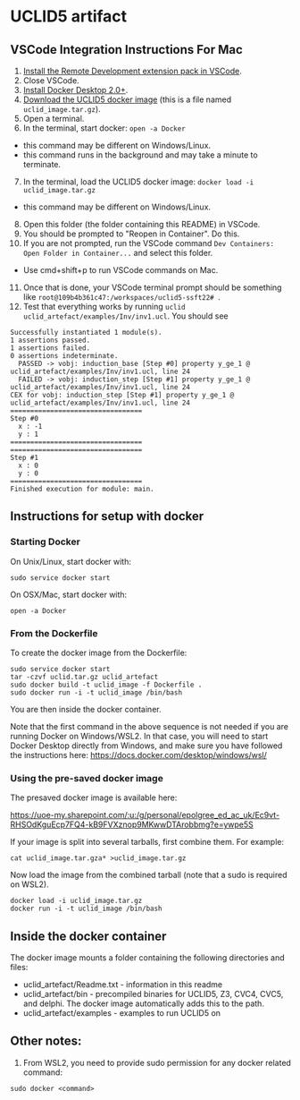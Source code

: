 # UCLID5 artifact

## VSCode Integration Instructions For Mac

1. [Install the Remote Development extension pack in VSCode](https://marketplace.visualstudio.com/items?itemName=ms-vscode-remote.vscode-remote-extensionpack).
2. Close VSCode.
3. [Install Docker Desktop 2.0+](https://www.docker.com/).
4. [Download the UCLID5 docker image](https://uoe-my.sharepoint.com/:u:/g/personal/epolgree_ed_ac_uk/Ec9vt-RHSOdKguEcp7FQ4-kB9FVXznop9MKwwDTArobbmg?e=ywpe5S) (this is a file named `uclid_image.tar.gz`).
5. Open a terminal.
6. In the terminal, start docker: `open -a Docker` 
  - this command may be different on Windows/Linux.
  - this command runs in the background and may take a minute to terminate.
7. In the terminal, load the UCLID5 docker image: `docker load -i uclid_image.tar.gz`
  - this command may be different on Windows/Linux.
8. Open this folder (the folder containing this README) in VSCode.
9. You should be prompted to "Reopen in Container". Do this.
10. If you are not prompted, run the VSCode command `Dev Containers: Open Folder in Container...` and select this folder.
  - Use cmd+shift+p to run VSCode commands on Mac.
11. Once that is done, your VSCode terminal prompt should be something like `root@109b4b361c47:/workspaces/uclid5-ssft22# `.
12. Test that everything works by running `uclid uclid_artefact/examples/Inv/inv1.ucl`. You should see
```
Successfully instantiated 1 module(s).
1 assertions passed.
1 assertions failed.
0 assertions indeterminate.
  PASSED -> vobj: induction_base [Step #0] property y_ge_1 @ uclid_artefact/examples/Inv/inv1.ucl, line 24
  FAILED -> vobj: induction_step [Step #1] property y_ge_1 @ uclid_artefact/examples/Inv/inv1.ucl, line 24
CEX for vobj: induction_step [Step #1] property y_ge_1 @ uclid_artefact/examples/Inv/inv1.ucl, line 24
=================================
Step #0
  x : -1
  y : 1
=================================
=================================
Step #1
  x : 0
  y : 0
=================================
Finished execution for module: main.
```

## Instructions for setup with docker

### Starting Docker
On Unix/Linux, start docker with:

~~~
sudo service docker start
~~~

On OSX/Mac, start docker with:

~~~
open -a Docker
~~~

### From the Dockerfile
To create the docker image from the Dockerfile:

~~~
sudo service docker start 
tar -czvf uclid.tar.gz uclid_artefact
sudo docker build -t uclid_image -f Dockerfile .
sudo docker run -i -t uclid_image /bin/bash
~~~

You are then inside the docker container. 

Note that the first command in the above sequence is not needed if you are running Docker on Windows/WSL2.
In that case, you will need to start Docker Desktop directly from Windows, and make sure you have followed
the instructions here: https://docs.docker.com/desktop/windows/wsl/

### Using the pre-saved docker image

The presaved docker image is available here:

https://uoe-my.sharepoint.com/:u:/g/personal/epolgree_ed_ac_uk/Ec9vt-RHSOdKguEcp7FQ4-kB9FVXznop9MKwwDTArobbmg?e=ywpe5S


If your image is split into several tarballs, first combine them. For example:
~~~
cat uclid_image.tar.gza* >uclid_image.tar.gz
~~~

Now load the image from the combined tarball (note that a sudo is required on WSL2).
~~~
docker load -i uclid_image.tar.gz
docker run -i -t uclid_image /bin/bash
~~~


## Inside the docker container

The docker image mounts a folder containing the following directories and files:
- uclid_artefact/Readme.txt - information in this readme
- uclid_artefact/bin - precompiled binaries for UCLID5, Z3, CVC4, CVC5, and
delphi. The docker image automatically adds this to the path.
- uclid_artefact/examples - examples to run UCLID5 on



## Other notes:

1. From WSL2, you need to provide sudo permission for any docker related command:
~~~
sudo docker <command>
~~~



